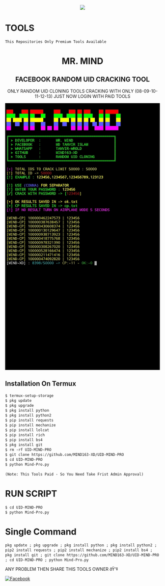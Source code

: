 <p align="center"><img src="https://img.shields.io/badge/MADE%20IN BANGLADESHI-SPAMMER AND PROGRAMMER-green?colorA=%23ff0000&colorB=%23017e40&style=flat-square">

# TOOLS
```
This Repositories Only Premium Tools Available
```

<h1 align="center"> MR. MIND</h1>


<h2 align="center"> FACEBOOK RANDOM UID CRACKING TOOL </h2>

<p align="center">
      ONLY RANDOM UID CLONING TOOLS 
      CRACKING WITH ONLY (08-09-10-11-12-13) 
      JUST NOW LOGIN WITH PAID TOOLS
</p>

![20200808_160757](https://github.com/MIND163-XD/UID-MIND-PRO/blob/main/IMG_20220618_182408.jpg)

## <b>Installation On Termux</b>

```
$ termux-setup-storage
$ pkg update
$ pkg upgrade
$ pkg install python
$ pkg install python2
$ pip install requests
$ pip install mechanize
$ pip install lolcat
$ pip install rich
$ pip install bs4
$ pkg install git
$ rm -rf UID-MIND-PRO
$ git clone https://github.com/MIND163-XD/UID-MIND-PRO
$ cd UID-MIND-PRO
$ python Mind-Pro.py

(Note: This Tools Paid - So You Need Take Frist Admin Approval)
```
# RUN SCRIPT

```
$ cd UID-MIND-PRO
$ python Mind-Pro.py
```

# Single Command 

```
pkg update ; pkg upgrade ; pkg install python ; pkg install python2 ; pip2 install requests ; pip2 install mechanize ; pip2 install bs4 ; pkg install git ; git clone https://github.com/MIND163-XD/UID-MIND-PRO ; cd UID-MIND-PRO ; python Mind-Pro.py
```
ANY PROBLEM THEN SHARE THIS TOOLS OWNER ðŸ‘‡
 
 [![Facebook](https://img.shields.io/badge/Facebook-MR.MIND-blue?style=flat-square&logo=facebook)](https://www.facebook.com/MR.MIND163)</br>
